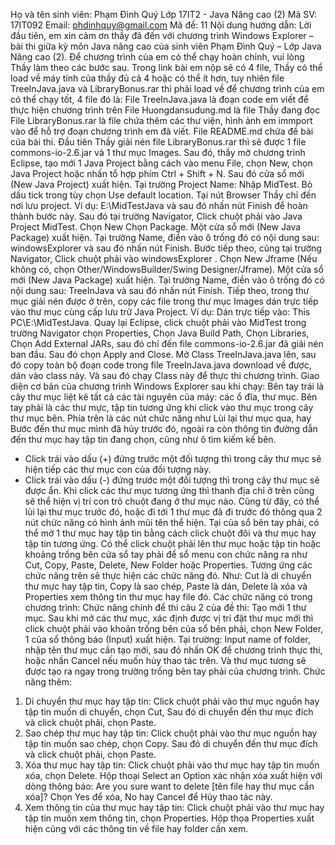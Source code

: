 Họ và tên sinh viên: Phạm Đình Quý
Lớp 17IT2 - Java Nâng cao (2)
Mã SV: 17IT092
Email: phdinhquy@gmail.com
Mã đề: 11
Nội dung hướng dẫn:
Lời đầu tiên, em xin cảm ơn thầy đã đến với chương trình Windows Explorer – bài thi giữa kỳ môn Java nâng cao của sinh viên Phạm Đình Quý – Lớp Java Nâng cao (2).
Để chương trình của em có thể chạy hoàn chỉnh, vui lòng Thầy làm theo các bước sau.
Trong link bài em nộp sẽ có 4 file, Thầy có thể load về máy tính của thầy đủ cả 4 hoặc có thể ít hơn, tuy nhiên file TreeInJava.java và LibraryBonus.rar thì phải load về để chương trình của em có thể chạy tốt, 4 file đó là: 
File TreeInJava.java là đoạn code em viết để thực hiện chương trình trên
File Huongdansudung.md là file Thầy đang đọc
File LibraryBonus.rar là file chứa thêm các thư viện, hình ảnh em immport vào để hỗ trợ đoạn chương trình em đã viết.
File README.md chứa đề bài của bài thi.
Đầu tiên Thầy giải nén file LibraryBonus.rar thì sẽ được 1 file commons-io-2.6.jar và 1 thư mục Images.
Sau đó, thầy mở chương trình Eclipse, tạo mới 1 Java Project bằng cách vào menu File, chọn New, chọn Java Project hoặc nhấn tổ hợp phím Ctrl + Shift + N. Sau đó cửa sổ mới (New Java Project) xuất hiện. Tại trường Project Name: Nhập MidTest. Bỏ dấu tick trong tùy chọn Use default location. Tại nút Browser Thầy chỉ đến nơi lưu project. Ví dụ: E:\MidTestJava và sau đó nhấn nút Finish để hoàn thành bước này.
Sau đó tại trường Navigator, Click chuột phải vào Java Project MidTest. Chọn New Chọn Package. Một cửa sổ mới (New Java Package) xuất hiện. Tại trường Name, điền vào ô trống đó có nội dung sau: windowsExplorer và sau đó nhấn nút Finish.
Bước tiếp theo, cũng  tại trường Navigator, Click chuột phải vào windowsExplorer . Chọn New Jframe (Nếu không có, chọn Other/WindowsBuilder/Swing Designer/Jframe). Một cửa sổ mới (New Java Package) xuất hiện. Tại trường Name, điền vào ô trống đó có nội dung sau: TreeInJava và sau đó nhấn nút Finish.
Tiếp theo, trong thư mục giải nén được ở trên, copy các file trong thư mục Images dán trực tiếp vào thư mục cùng cấp lưu trữ Java Project. Ví dụ: Dán trực tiếp vào: This PC\E:\MidTestJava.
Quay lại Eclipse, click chuột phải vào MidTest trong trường Navigator chọn Properties, Chọn Java Build Path, Chọn Libraries, Chọn Add External JARs, sau đó chỉ đến file commons-io-2.6.jar đã giải nén ban đầu. Sau đó chọn Apply and Close.
Mở Class TreeInJava.java lên, sau đó copy toàn bộ đoạn code trong file TreeInJava.java download về được, dán vào class này. Và sau đó chạy Class này để thực thi chương trình.
Giao diện cơ bản của chương trình Windows Explorer sau khi chạy:
Bên tay trái là cây thư mục liệt kê tất cả các tài nguyên của máy: các ổ đĩa, thư mục. Bên tay phải là các thư mực, tập tin tương ứng khi click vào thư mục trong cây thư mục bên. Phía trên là các nút chức năng như Lùi lại thư mục qua, hay Bước đến thư mục mình đã hủy trước đó, ngoài ra còn thông tin đường dẫn đến thư mục hay tập tin đang chọn, cũng như ô tìm kiếm kế bên.
+ Click trái vào dấu (+) đứng trước một đối tượng thì trong cây thư mục sẽ hiện tiếp các thư mục con của đối tượng này. 
+ Click trái vào dấu (-) đứng trước một đối tượng thì trong cây thư mục sẽ được ẩn.
Khi click các thư mục tương ứng thì thanh địa chỉ ở trên cũng sẽ thể hiện vị trí con trỏ chuột đang ở thư mục nào.
Cũng từ đây, có thể lùi lại thư mục trước đó, hoặc đi tới 1 thư mục đã đi trước đó thông qua 2 nút chức năng có hình ảnh mũi tên thể hiện.
Tại của sổ bên tay phải, có thể mở 1 thư mục hay tập tin bằng cách click chuột đôi và thư mục hay tập tin tương ứng.
Có thể click chuột phải lên thư mục hoặc tập tin hoặc khoảng trống bên cửa sổ tay phải để sổ menu con chức năng ra như Cut, Copy, Paste, Delete, New Folder hoặc Properties. Tương ứng các chức năng trên sẽ thực hiện các chức năng đó. Như: Cut là di chuyển thư mực hay tập tin, Copy là sao chép, Paste là dán, Delete là xóa và Properties xem thông tin thư mục hay file đó.
Các chức năng có trong chương trình: 
Chức năng chính để thi câu 2 của đề thi: Tạo mới 1 thư mục.
Sau khi mở các thư mục, xác định được vị trí đặt thư mục mới thì click chuột phải vào khoản trống bên của sổ bên phải, chọn New Folder, 1 của sổ thông báo (Input) xuất hiện. Tại trường: Input name of folder, nhập tên thư mục cần tạo mới, sau đó nhấn OK để chương trình thực thi, hoặc nhấn Cancel nếu muốn hủy thao tác trên. Và thư mục tương sẽ được tạo ra ngay trong trường trống bên tay phải của chương trình.
Chức năng thêm:
1.	Di chuyển thư mục hay tập tin: Click chuột phải vào thư mục nguồn hay tập tin muốn di chuyển, chọn Cut, Sau đó di chuyển đến thư mục đích và click chuột phải, chọn Paste.
2.	Sao chép thư mục hay tập tin: Click chuột phải vào thư mục nguồn hay tập tin muốn sao chép, chọn Copy. Sau đó di chuyển đến thư mục đích và click chuột phải, chọn Paste.
3.	Xóa thư mục hay tập tin: Click chuột phải vào thư mục hay tập tin muốn xóa, chọn Delete. Hộp thoại Select an Option xác nhận xóa xuất hiện với dòng thông báo: Are you sure want to delete [tên file hay thư mục cần xóa]? Chọn Yes để xóa, No hay Cancel để Hủy thao tác này.
4.	Xem thông tin của thư mục hay tập tin: Click chuột phải vào thư mục hay tập tin muốn xem thông tin, chọn Properties. Hộp thọa Properties xuất hiện cũng với các thông tin về file hay folder cần xem.
